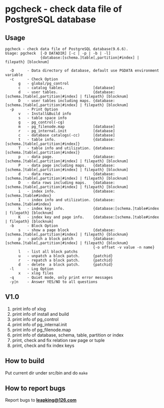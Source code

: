 pgcheck - check data file of PostgreSQL database
================================================

Usage
-----
```
pgcheck - check data file of PostgreSQL database(9.6.6).
Usage: pgcheck  [-D DATADIR] [-c | -p | -b | -l]
                {database:[schema.]table[,partition|#index] | filepath} [blocknum]

  -D      - Data directory of database, default use PGDATA environment variable
  -c      - Check Option
      g   - global/pg_control
      c   - catalog tables.             [database]
      d   - user tables.                {database:[schema.]table[,partition|#index] | filepath} [blocknum]
      D   - user tables including maps. {database:[schema.]table[,partition|#index] | filepath} [blocknum]
  -p      - Print Option
      v   - Install&Build info
      s   - table space info
      g   - pg_control(-cg)
      m   - pg_filenode.map             [database]
      r   - pg_internal.init            [database]
      c   - database catalogs(-cc)      [database]
      t   - table info.                 {database:[schema.]table[,partition|#index]}
      T   - table info and utilization. {database:[schema.]table[,partition|#index]}
      p   - data page.                  {database:[schema.]table[,partition|#index] | filepath} [blocknum]
      P   - data page including maps.   {database:[schema.]table[,partition|#index] | filepath} [blocknum]
      d   - data rows.                  {database:[schema.]table[,partition|#index] | filepath} [blocknum]
      D   - data rows including maps.   {database:[schema.]table[,partition|#index] | filepath} [blocknum]
      i   - index info.                 {database:[schema.]table#index}
      I   - index info and utilization. {database:[schema.]table#index}
      k   - index key info.             {database:[schema.]table#index | filepath} [blocknum]
      K   - index key and page info.    {database:[schema.]table#index | filepath} [blocknum]
  -b      - Block Option
      s   - show a page block           {database:[schema.]table[,partition|#index] | filepath} {blocknum}
      p   - patch a block patch         {database:[schema.]table[,partition|#index] | filepath} {blocknum}
                                        {-o offset -v value -n name}
      l   - list all block patchs
      u   - unpatch a block patch.      {patchid}
      r   - repatch a block patch.      {patchid}
      d   - delete  a block patch.      {patchid}
  -l      - Log Option
      x   - xlog files
  -q      - Quiet mode, only print error messages
  -y|n    - Answer YES/NO to all questions
```
V1.0
-----
1. print info of xlog
2. print info of install and build
3. print info of pg_control
4. print info of pg_internal.init
5. print info of pg_filenode.map
6. print info of database, schema, table, partition or index
7. print, check and fix relation raw page or tuple
8. print, check and fix index keys

How to build
------------
Put current dir under src/bin and do ```make```

How to report bugs
------------------
Report bugs to **leapking@126.com**
